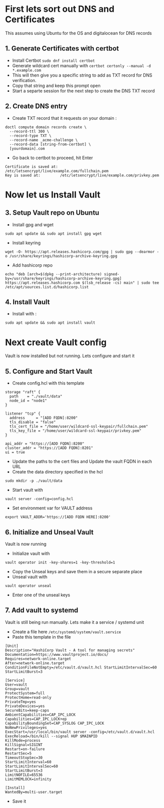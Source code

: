 # First lets sort out DNS and Certificates
This assumes using Ubuntu for the OS and digitalocean for DNS records

## 1. Generate Certificates with certbot
- Install Certbot `sudo dnf install certbot`
- Generate wildcard cert manually with `certbot certonly --manual -d *.example.com`
- This will then give you a specific string to add as TXT record for DNS verification.
- Copy that string and keep this prompt open
- Start a separte session for the next step to create the DNS TXT record

## 2. Create DNS entry
- Create TXT record that it requests on your domain :
```
doctl compute domain records create \
  --record-ttl 300 \
  --record-type TXT \
  --record-name _acme-challenge \
  --record-data [string-from-certbot] \
  [yourdomain].com
```

- Go back to certbot to proceed, hit Enter
```
Certificate is saved at: /etc/letsencrypt/live/example.com/fullchain.pem
Key is saved at:         /etc/letsencrypt/live/example.com/privkey.pem
```
# Now let us Install Vault

## 3. Setup Vault repo on Ubuntu
- Install gpg and wget
```
sudo apt update && sudo apt install gpg wget
```
- Install keyring
```
wget -O- https://apt.releases.hashicorp.com/gpg | sudo gpg --dearmor -o /usr/share/keyrings/hashicorp-archive-keyring.gpg
```
- Add hashicorp repo
```
echo "deb [arch=$(dpkg --print-architecture) signed-by=/usr/share/keyrings/hashicorp-archive-keyring.gpg] https://apt.releases.hashicorp.com $(lsb_release -cs) main" | sudo tee /etc/apt/sources.list.d/hashicorp.list
```

## 4. Install Vault
- Install with :
```
sudo apt update && sudo apt install vault
```

# Next create Vault config
Vault is now installed but not running. Lets configure and start it

## 5. Configure and Start Vault
- Create config.hcl with this template
```
storage "raft" {
  path    = "./vault/data"
  node_id = "node1"
}

listener "tcp" {
  address     = "[ADD FQDN]:8200"
  tls_disable = "false"
  tls_cert_file = "/home/user/wildcard-ssl-keypair/fullchain.pem"
  tls_key_file = "/home/user/wildcard-ssl-keypair/privkey.pem"
}

api_addr = "https://[ADD FQDN]:8200"
cluster_addr = "https://[ADD FQDN]:8201"
ui = true
```
- Update the paths to the cert files and Update the vault FQDN in each URL
- Create the data directory specified in the hcl
```
sudo mkdir -p ./vault/data
```
- Start vault with 
```
vault server -config=config.hcl
```
- Set environment var for VAULT address
```
export VAULT_ADDR='https://[ADD FQDN HERE]:8200'
```

## 6. Initialize and Unseal Vault
Vault is now running 

- Initialize vault with
```
vault operator init -key-shares=1 -key-threshold=1
```
- Copy the Unseal keys and save them in a secure separate place
- Unseal vault with
```
vault operator unseal
```
- Enter one of the unseal keys

## 7. Add vault to systemd 
Vault is still being run manually. Lets make it a service / systemd unit

- Create a file here `/etc/systemd/system/vault.service`
- Paste this template in the file
```
[Unit]
Description="HashiCorp Vault - A tool for managing secrets" Documentation=https://www.vaultproject.io/docs/
Requires=network-online.target
After=network-online.target ConditionFileNotEmpty=/etc/vault.d/vault.hcl StartLimitIntervalSec=60
StartLimitBurst=3

[Service]
User=vault
Group=vault
ProtectSystem=full
ProtectHome=read-only
PrivateTmp=yes
PrivateDevices=yes
SecureBits=keep-caps
AmbientCapabilities=CAP_IPC_LOCK
Capabilities=CAP_IPC_LOCK+ep
CapabilityBoundingSet=CAP_SYSLOG CAP_IPC_LOCK
NoNewPrivileges=yes
ExecStart=/usr/local/bin/vault server -config=/etc/vault.d/vault.hcl ExecReload=/bin/kill --signal HUP $MAINPID 
KillMode=process 
KillSignal=SIGINT 
Restart=on-failure 
RestartSec=5
TimeoutStopSec=30
StartLimitInterval=60
StartLimitIntervalSec=60
StartLimitBurst=3
LimitNOFILE=65536
LimitMEMLOCK=infinity

[Install]
WantedBy=multi-user.target
```
- Save it
